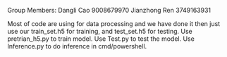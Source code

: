 Group Members:
Dangli Cao  9008679970
Jianzhong Ren 3749163931

Most of code are using for data processing and we have done it then just use our train_set.h5 for training, and test_set.h5 for testing. Use pretrian_h5.py to train model. Use Test.py to test the model. Use Inference.py to do inference in cmd/powershell.
